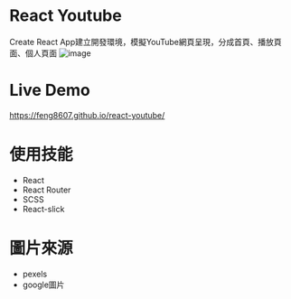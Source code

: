 # React Youtube
Create React App建立開發環境，模擬YouTube網頁呈現，分成首頁、播放頁面、個人頁面
![image](https://github.com/Feng8607/react-youtube/blob/master/Youtube%20demo.gif)
# Live Demo
https://feng8607.github.io/react-youtube/
# 使用技能
- React
- React Router
- SCSS
- React-slick
# 圖片來源
- pexels
- google圖片
